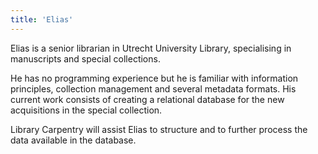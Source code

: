```yaml
---
title: 'Elias'
---
```


Elias is a senior librarian in Utrecht University Library, specialising in manuscripts and special collections.

He has no programming experience but he is familiar with information principles, collection management and several metadata formats.
His current work consists of creating a relational database for the new acquisitions in the special collection.

Library Carpentry will assist Elias to structure and to further process the data available in the database.


